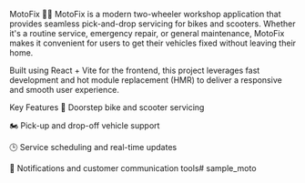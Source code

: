 MotoFix 🚀🛵
MotoFix is a modern two-wheeler workshop application that provides seamless pick-and-drop servicing for bikes and scooters. Whether it's a routine service, emergency repair, or general maintenance, MotoFix makes it convenient for users to get their vehicles fixed without leaving their home.

Built using React + Vite for the frontend, this project leverages fast development and hot module replacement (HMR) to deliver a responsive and smooth user experience.

Key Features
🔧 Doorstep bike and scooter servicing

🏍️ Pick-up and drop-off vehicle support

🕒 Service scheduling and real-time updates

💬 Notifications and customer communication tools#   s a m p l e _ m o t o  
 